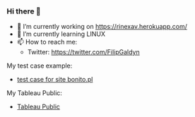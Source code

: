 ### Hi there 👋

- 🔭 I’m currently working on https://rinexav.herokuapp.com/
- 🌱 I’m currently learning LINUX
- 📫 How to reach me:
    - Twitter: https://twitter.com/FilipGaldyn

My test case example:
- [test case for site bonito.pl](https://docs.google.com/spreadsheets/d/1bMDtlOeFyjaEBZSGOombz4vglI2CQ3xa/edit?usp=sharing&ouid=113131532415877066829&rtpof=true&sd=true)


My Tableau Public:
- [Tableau Public](https://public.tableau.com/app/profile/filipgaldyn#!/?newProfile=&activeTab=0)
